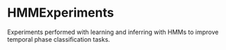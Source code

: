 # HMMExperiments
Experiments performed with learning and inferring with HMMs to improve temporal phase classification tasks.
